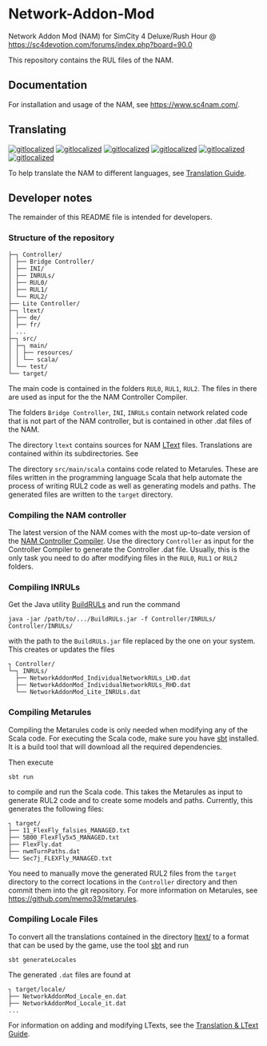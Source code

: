 # Network-Addon-Mod

Network Addon Mod (NAM) for SimCity 4 Deluxe/Rush Hour @ https://sc4devotion.com/forums/index.php?board=90.0

This repository contains the RUL files of the NAM.

## Documentation

For installation and usage of the NAM, see https://www.sc4nam.com/.

## Translating

[![gitlocalized ](https://gitlocalize.com/repo/8289/de/badge.svg)](https://gitlocalize.com/repo/8289/de?utm_source=badge)
[![gitlocalized ](https://gitlocalize.com/repo/8289/fr/badge.svg)](https://gitlocalize.com/repo/8289/fr?utm_source=badge)
[![gitlocalized ](https://gitlocalize.com/repo/8289/it/badge.svg)](https://gitlocalize.com/repo/8289/it?utm_source=badge)
[![gitlocalized ](https://gitlocalize.com/repo/8289/ja/badge.svg)](https://gitlocalize.com/repo/8289/ja?utm_source=badge)
[![gitlocalized ](https://gitlocalize.com/repo/8289/nl/badge.svg)](https://gitlocalize.com/repo/8289/nl?utm_source=badge)
[![gitlocalized ](https://gitlocalize.com/repo/8289/es/badge.svg)](https://gitlocalize.com/repo/8289/es?utm_source=badge)

To help translate the NAM to different languages, see [Translation Guide](ltext/README.md#translating-the-nam).

## Developer notes

The remainder of this README file is intended for developers.

### Structure of the repository

    ├─┐ Controller/
    │ ├── Bridge Controller/
    │ ├── INI/
    │ ├── INRULs/
    │ ├── RUL0/
    │ ├── RUL1/
    │ └── RUL2/
    ├── Lite Controller/
    ├─┐ ltext/
    │ ├── de/
    │ ├── fr/
    │ ...
    ├─┐ src/
    │ ├─┐ main/
    │ │ ├── resources/
    │ │ └── scala/
    │ └── test/
    └── target/

The main code is contained in the folders `RUL0`, `RUL1`, `RUL2`.
The files in there are used as input for the
the NAM Controller Compiler.

The folders `Bridge Controller`, `INI`, `INRULs`
contain network related code that is not part of the NAM controller,
but is contained in other .dat files of the NAM.

The directory `ltext` contains sources for NAM [LText](https://wiki.sc4devotion.com/index.php?title=LTEXT) files.  Translations are contained within its subdirectories.  See

The directory `src/main/scala` contains code related to Metarules.
These are files written in the programming language Scala
that help automate the process of writing RUL2 code
as well as generating models and paths.
The generated files are written to the `target` directory.

### Compiling the NAM controller

The latest version of the NAM comes with the most up-to-date version of the
[NAM Controller Compiler](https://github.com/memo33/NAMControllerCompiler).
Use the directory `Controller` as input for the Controller Compiler to generate the Controller .dat file.
Usually, this is the only task you need to do after modifying files in the `RUL0`, `RUL1` or `RUL2` folders.

### Compiling INRULs

Get the Java utility [BuildRULs](https://www.dropbox.com/s/ckwhy11xxaz3z1q/BuildRULs_01.zip?dl=0) and run the command

    java -jar /path/to/.../BuildRULs.jar -f Controller/INRULs/ Controller/INRULs/

with the path to the `BuildRULs.jar` file replaced by the one on your system.
This creates or updates the files

    ┐ Controller/
    └─┐ INRULs/
      ├── NetworkAddonMod_IndividualNetworkRULs_LHD.dat
      ├── NetworkAddonMod_IndividualNetworkRULs_RHD.dat
      └── NetworkAddonMod_Lite_INRULs.dat

### Compiling Metarules

Compiling the Metarules code is only needed when modifying any of the Scala code.
For executing the Scala code, make sure you have [sbt](https://www.scala-sbt.org/) installed.
It is a build tool that will download all the required dependencies.

Then execute

    sbt run

to compile and run the Scala code.
This takes the Metarules as input to generate RUL2 code and to create some models and paths.
Currently, this generates the following files:

    ┐ target/
    ├── 11_FlexFly_falsies_MANAGED.txt
    ├── 5B00_FlexFly5x5_MANAGED.txt
    ├── FlexFly.dat
    ├── nwmTurnPaths.dat
    └── Sec7j_FLEXFly_MANAGED.txt

You need to manually move the generated RUL2 files from the `target` directory
to the correct locations in the `Controller` directory and then commit them into the git repository.
For more information on Metarules, see https://github.com/memo33/metarules.

### Compiling Locale Files

To convert all the translations contained in the directory [ltext/](ltext/)
to a format that can be used by the game,
use the tool [sbt](https://www.scala-sbt.org/) and run

    sbt generateLocales

The generated `.dat` files are found at

    ┐ target/locale/
    ├── NetworkAddonMod_Locale_en.dat
    ├── NetworkAddonMod_Locale_it.dat
    ...

For information on adding and modifying LTexts, see the [Translation & LText Guide](ltext/README.md#maintaining-ltext-sources).
